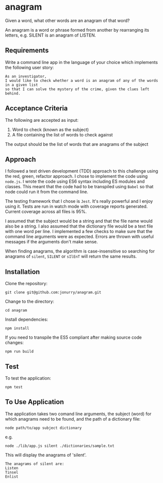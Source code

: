 # anagram

Given a word, what other words are an anagram of that word?

An anagram is a word or phrase formed from another by rearranging its letters, e.g. SILENT is an anagram of LISTEN.

## Requirements

Write a command line app in the language of your choice which implements the following user story:

```
As an investigator,
I would like to check whether a word is an anagram of any of the words in a given list
so that I can solve the mystery of the crime, given the clues left behind.
```

## Acceptance Criteria

The following are accepted as input:

1. Word to check (known as the subject)
2. A file containing the list of words to check against

The output should be the list of words that are anagrams of the subject

## Approach

I followed a test driven development (TDD) approach to this challenge using the red, green, refactor approach. I chose to implement the code using `node.js`. I wrote the code using ES6 syntax including ES modules and classes. This meant that the code had to be transpiled using `Babel` so that node could run it from the command line.

The testing framework that I chose is `Jest`. It's really powerful and I enjoy using it. Tests are run in watch mode with coverage reports generated. Current coverage across all files is 95%.

I assumed that the subject would be a string and that the file name would also be a string. I also assumed that the dictionary file would be a text file with one word per line. I implemented a few checks to make sure that the command line arguments were as expected. Errors are thrown with useful messages if the arguments don't make sense.

When finding anagrams, the algorithm is case-insensitive so searching for anagrams of `silent`, `SILENT` or `sIlEnT` will return the same results.

## Installation

Clone the repository:

`git clone git@github.com:jonurry/anagram.git`

Change to the directory:

`cd anagram`

Install dependencies:

`npm install`

If you need to transpile the ES5 compliant after making source code changes:

`npm run build`

## Test

To test the application:

`npm test`

## To Use Application

The application takes two comand line arguments, the subject (word) for which anagrams need to be found, and the path of a dictionary file:

`node path/to/app subject dictionary`

e.g.

`node ./lib/app.js silent ./dictionaries/sample.txt`

This will display the anagrams of 'silent'.

```
The anagrams of silent are:
Listen
Tinsel
Enlist
```
